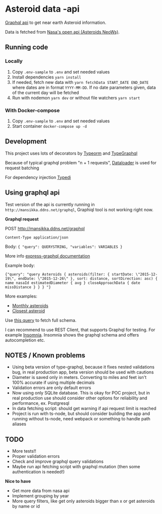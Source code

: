 # Asteroid data -api

[Graphql api](https://graphql.org/) to get near earth Asteroid information.

Data is fetched from [Nasa's open api (Asteroids NeoWs)](https://api.nasa.gov/).

## Running code

### Locally

1.  Copy `.env-sample` to `.env` and set needed values
2.  Install dependencies `yarn install`
3.  If needed, fetch new data with `yarn fetchData START_DATE END_DATE` where dates are in format `YYYY-MM-DD`. If no date parameters given, data of the current day will be fetched
4.  Run with nodemon `yarn dev` or without file watchers `yarn start`

### With Docker-compose

1.  Copy `.env-sample` to `.env` and set needed values
2.  Start container `docker-compose up -d`

## Development

This project uses lots of decorators by [Typeorm](https://typeorm.io/) and [TypeGraphql](https://typegraphql.ml/)

Because of typical graphql problem "n + 1 requests", [Dataloader](https://github.com/graphql/dataloader) is used for request batching

For dependency injection [Typedi](https://github.com/typestack/typedi)

## Using graphql api

Test version of the api is currently running in `http://mansikka.ddns.net/graphql`, Graphiql tool is not working right now.

**Graphql request**

POST http://mansikka.ddns.net/graphql

`Content-Type application/json`

Body: `{ "query": QUERYSTRING, "variables": VARIABLES }`

More info [express-graphql documentation](https://github.com/graphql/express-graphql/blob/master/README.md#http-usage)

Example body:

```
{"query": "query Asteroids { asteroids(filter: { startDate: \"2015-12-19\", endDate: \"2015-12-26\" }, sort: distance, sortDirection: asc) { name nasaId estimatedDiameter { avg } closeApproachData { date missDistance } } } "}
```

More examples:

-   [Monthly asteroids](./examples/monthly-asteroids.md)
-   [Closest asteroid](./examples/closest-asteroid.md)

Use [this query](./examples/schema.md) to fetch full schema.

I can recommend to use REST Client, that supports Graphql for testing. For example [Insomnia](https://insomnia.rest/). Insomnia shows the graphql schema and offers autocompletion etc.

## NOTES / Known problems

-   Using beta version of type-graphql, because it fixes nested validations bug, in real production app, beta version should be used with cautions
-   Diameter is saved only in meters. Converting to miles and feet isn't 100% accurate if using multiple decimals
-   Validation errors are only default errors
-   Now using only SQLite database. This is okay for POC project, but in real production use should consider other options for reliability and performance, ex. Postgresql
-   In data fetching script: should get warning if api request limit is reached
-   Project is run with ts-node, but should consider building the app and running without ts-node, need webpack or something to handle path aliases

## TODO

-   More tests!!
-   Proper validation errors
-   Check and improve graphql query validations
-   Maybe run api fetching script with graphql mutation (then some authentication is needed!)

**Nice to have**

-   Get more data from nasa api
-   Implement grouping by year
-   More query filters, like get only asteroids bigger than x or get asteroids by name or id
